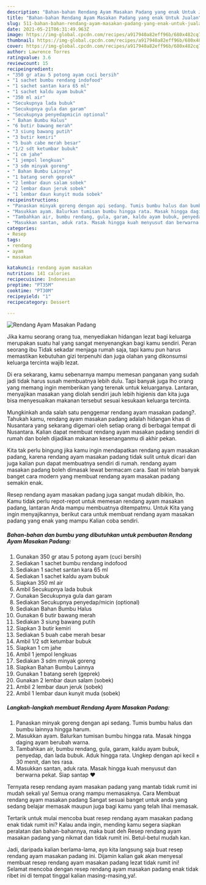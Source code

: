 ```yaml
---
description: "Bahan-bahan Rendang Ayam Masakan Padang yang enak Untuk Jualan"
title: "Bahan-bahan Rendang Ayam Masakan Padang yang enak Untuk Jualan"
slug: 511-bahan-bahan-rendang-ayam-masakan-padang-yang-enak-untuk-jualan
date: 2021-05-21T06:31:49.963Z
image: https://img-global.cpcdn.com/recipes/a917940a82eff96b/680x482cq70/rendang-ayam-masakan-padang-foto-resep-utama.jpg
thumbnail: https://img-global.cpcdn.com/recipes/a917940a82eff96b/680x482cq70/rendang-ayam-masakan-padang-foto-resep-utama.jpg
cover: https://img-global.cpcdn.com/recipes/a917940a82eff96b/680x482cq70/rendang-ayam-masakan-padang-foto-resep-utama.jpg
author: Lawrence Torres
ratingvalue: 3.6
reviewcount: 15
recipeingredient:
- "350 gr atau 5 potong ayam cuci bersih"
- "1 sachet bumbu rendang indofood"
- "1 sachet santan kara 65 ml"
- "1 sachet kaldu ayam bubuk"
- "350 ml air"
- "Secukupnya lada bubuk"
- "Secukupnya gula dan garam"
- "Secukupnya penyedapmicin optional"
- " Bahan Bumbu Halus"
- "6 butir bawang merah"
- "3 siung bawang putih"
- "3 butir kemiri"
- "5 buah cabe merah besar"
- "1/2 sdt ketumbar bubuk"
- "1 cm jahe"
- "1 jempol lengkuas"
- "3 sdm minyak goreng"
- " Bahan Bumbu Lainnya"
- "1 batang sereh geprek"
- "2 lembar daun salam sobek"
- "2 lembar daun jeruk sobek"
- "1 lembar daun kunyit muda sobek"
recipeinstructions:
- "Panaskan minyak goreng dengan api sedang. Tumis bumbu halus dan bumbu lainnya hingga harum."
- "Masukkan ayam. Balurkan tumisan bumbu hingga rata. Masak hingga daging ayam berubah warna."
- "Tambahkan air, bumbu rendang, gula, garam, kaldu ayam bubuk, penyedap, dan lada bubuk. Aduk hingga rata. Ungkep dengan api kecil ± 30 menit, dan tes rasa."
- "Masukkan santan, aduk rata. Masak hingga kuah menyusut dan berwarna pekat. Siap santap ❤"
categories:
- Resep
tags:
- rendang
- ayam
- masakan

katakunci: rendang ayam masakan 
nutrition: 141 calories
recipecuisine: Indonesian
preptime: "PT35M"
cooktime: "PT30M"
recipeyield: "1"
recipecategory: Dessert

---
```



![Rendang Ayam Masakan Padang](https://img-global.cpcdn.com/recipes/a917940a82eff96b/680x482cq70/rendang-ayam-masakan-padang-foto-resep-utama.jpg)

Jika kamu seorang orang tua, menyediakan hidangan lezat bagi keluarga merupakan suatu hal yang sangat menyenangkan bagi kamu sendiri. Peran seorang ibu Tidak sekadar menjaga rumah saja, tapi kamu pun harus memastikan kebutuhan gizi terpenuhi dan juga olahan yang dikonsumsi keluarga tercinta wajib lezat.

Di era  sekarang, kamu sebenarnya mampu memesan panganan yang sudah jadi tidak harus susah membuatnya lebih dulu. Tapi banyak juga lho orang yang memang ingin memberikan yang terenak untuk keluarganya. Lantaran, menyajikan masakan yang diolah sendiri jauh lebih higienis dan kita juga bisa menyesuaikan makanan tersebut sesuai kesukaan keluarga tercinta. 



Mungkinkah anda salah satu penggemar rendang ayam masakan padang?. Tahukah kamu, rendang ayam masakan padang adalah hidangan khas di Nusantara yang sekarang digemari oleh setiap orang di berbagai tempat di Nusantara. Kalian dapat membuat rendang ayam masakan padang sendiri di rumah dan boleh dijadikan makanan kesenanganmu di akhir pekan.

Kita tak perlu bingung jika kamu ingin mendapatkan rendang ayam masakan padang, karena rendang ayam masakan padang tidak sulit untuk dicari dan juga kalian pun dapat membuatnya sendiri di rumah. rendang ayam masakan padang boleh dimasak lewat bermacam cara. Saat ini telah banyak banget cara modern yang membuat rendang ayam masakan padang semakin enak.

Resep rendang ayam masakan padang juga sangat mudah dibikin, lho. Kamu tidak perlu repot-repot untuk memesan rendang ayam masakan padang, lantaran Anda mampu membuatnya ditempatmu. Untuk Kita yang ingin menyajikannya, berikut cara untuk membuat rendang ayam masakan padang yang enak yang mampu Kalian coba sendiri.

<!--inarticleads1-->

##### Bahan-bahan dan bumbu yang dibutuhkan untuk pembuatan Rendang Ayam Masakan Padang:

1. Gunakan 350 gr atau 5 potong ayam (cuci bersih)
1. Sediakan 1 sachet bumbu rendang indofood
1. Sediakan 1 sachet santan kara 65 ml
1. Sediakan 1 sachet kaldu ayam bubuk
1. Siapkan 350 ml air
1. Ambil Secukupnya lada bubuk
1. Gunakan Secukupnya gula dan garam
1. Sediakan Secukupnya penyedap/micin (optional)
1. Sediakan  Bahan Bumbu Halus
1. Gunakan 6 butir bawang merah
1. Sediakan 3 siung bawang putih
1. Siapkan 3 butir kemiri
1. Sediakan 5 buah cabe merah besar
1. Ambil 1/2 sdt ketumbar bubuk
1. Siapkan 1 cm jahe
1. Ambil 1 jempol lengkuas
1. Sediakan 3 sdm minyak goreng
1. Siapkan  Bahan Bumbu Lainnya
1. Gunakan 1 batang sereh (geprek)
1. Gunakan 2 lembar daun salam (sobek)
1. Ambil 2 lembar daun jeruk (sobek)
1. Ambil 1 lembar daun kunyit muda (sobek)




<!--inarticleads2-->

##### Langkah-langkah membuat Rendang Ayam Masakan Padang:

1. Panaskan minyak goreng dengan api sedang. Tumis bumbu halus dan bumbu lainnya hingga harum.
1. Masukkan ayam. Balurkan tumisan bumbu hingga rata. Masak hingga daging ayam berubah warna.
1. Tambahkan air, bumbu rendang, gula, garam, kaldu ayam bubuk, penyedap, dan lada bubuk. Aduk hingga rata. Ungkep dengan api kecil ± 30 menit, dan tes rasa.
1. Masukkan santan, aduk rata. Masak hingga kuah menyusut dan berwarna pekat. Siap santap ❤




Ternyata resep rendang ayam masakan padang yang mantab tidak rumit ini mudah sekali ya! Semua orang mampu memasaknya. Cara Membuat rendang ayam masakan padang Sangat sesuai banget untuk anda yang sedang belajar memasak maupun juga bagi kamu yang telah lihai memasak.

Tertarik untuk mulai mencoba buat resep rendang ayam masakan padang enak tidak rumit ini? Kalau anda ingin, mending kamu segera siapkan peralatan dan bahan-bahannya, maka buat deh Resep rendang ayam masakan padang yang nikmat dan tidak rumit ini. Betul-betul mudah kan. 

Jadi, daripada kalian berlama-lama, ayo kita langsung saja buat resep rendang ayam masakan padang ini. Dijamin kalian gak akan menyesal membuat resep rendang ayam masakan padang lezat tidak rumit ini! Selamat mencoba dengan resep rendang ayam masakan padang enak tidak ribet ini di tempat tinggal kalian masing-masing,ya!.

